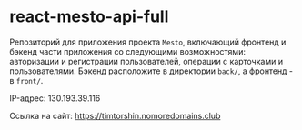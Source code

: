 # react-mesto-api-full
Репозиторий для приложения проекта `Mesto`, включающий фронтенд и бэкенд части приложения со следующими возможностями: авторизации и регистрации пользователей, операции с карточками и пользователями. Бэкенд расположите в директории `back/`, а фронтенд - в `front/`. 

IP-адрес: 130.193.39.116

Ссылка на сайт: https://timtorshin.nomoredomains.club